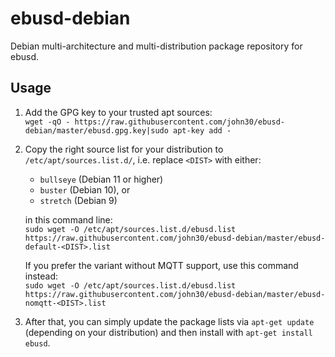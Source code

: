 # ebusd-debian
Debian multi-architecture and multi-distribution package repository for ebusd.

## Usage

1. Add the GPG key to your trusted apt sources:  
  `wget -qO - https://raw.githubusercontent.com/john30/ebusd-debian/master/ebusd.gpg.key|sudo apt-key add -`

2. Copy the right source list for your distribution to `/etc/apt/sources.list.d/`, i.e. replace `<DIST>` with either:  
    * `bullseye` (Debian 11 or higher)
    * `buster` (Debian 10), or
    * `stretch` (Debian 9)

   in this command line:  
   `sudo wget -O /etc/apt/sources.list.d/ebusd.list https://raw.githubusercontent.com/john30/ebusd-debian/master/ebusd-default-<DIST>.list`

   If you prefer the variant without MQTT support, use this command instead:  
   `sudo wget -O /etc/apt/sources.list.d/ebusd.list https://raw.githubusercontent.com/john30/ebusd-debian/master/ebusd-nomqtt-<DIST>.list`

3. After that, you can simply update the package lists via `apt-get update` (depending on your distribution) and then
   install with `apt-get install ebusd`.
